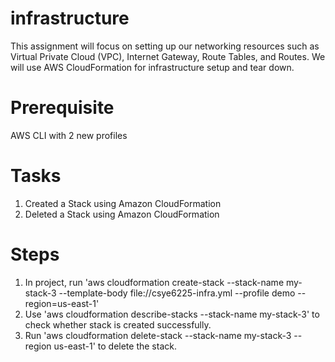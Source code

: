 # infrastructure
This assignment will focus on setting up our networking resources such as Virtual Private Cloud (VPC), Internet Gateway, Route Tables, and Routes. We will use AWS CloudFormation for infrastructure setup and tear down.

# Prerequisite
AWS CLI with 2 new profiles

# Tasks
1. Created a Stack using Amazon CloudFormation
2. Deleted a Stack using Amazon CloudFormation

# Steps
1.  In project, run 'aws cloudformation create-stack \--stack-name my-stack-3 \--template-body file://csye6225-infra.yml \--profile demo \--region=us-east-1'
2.  Use 'aws cloudformation describe-stacks \--stack-name my-stack-3' to check whether stack is created successfully.
3.  Run 'aws cloudformation delete-stack \--stack-name my-stack-3 \--region us-east-1' to delete the stack.

